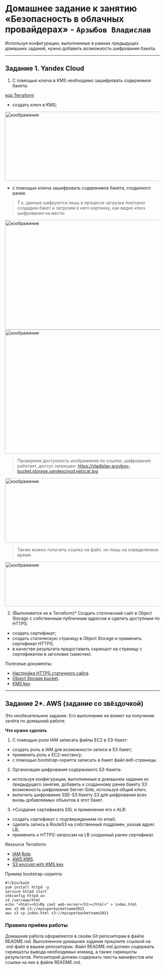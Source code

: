 # Домашнее задание к занятию «Безопасность в облачных провайдерах»  - `Арзыбов Владислав`

Используя конфигурации, выполненные в рамках предыдущих домашних заданий, нужно добавить возможность шифрования бакета.

---
## Задание 1. Yandex Cloud   

1. С помощью ключа в KMS необходимо зашифровать содержимое бакета:

[код Terraform](https://github.com/vladislav-arzybov/HOMEWORK/blob/main/22_Project_organization_using_cloud_providers/03_Security_in_cloud_providers/03_terraform/bucket.tf)

 - создать ключ в KMS;

<img width="1137" height="225" alt="изображение" src="https://github.com/user-attachments/assets/74cf3f6f-6101-43ac-b282-e6efe6538ca5" />
 
 - с помощью ключа зашифровать содержимое бакета, созданного ранее.

> Т.к. данные шифруются лишь в процессе загрузки повторно создадим бакет и загрузим в него картинку, как видно ключ шифрования на месте:

<img width="955" height="356" alt="изображение" src="https://github.com/user-attachments/assets/e1dbb978-4a61-420f-a7d6-ffb1334da374" />

<img width="1031" height="403" alt="изображение" src="https://github.com/user-attachments/assets/5c905961-68c2-4ab2-ad77-c94b5baeea7b" />

> Проверяем доступность изображения по ссылке, шифрование работает, доступ запрещен: https://vladislav-arzybov-bucket.storage.yandexcloud.net/cat.jpg

<img width="776" height="210" alt="изображение" src="https://github.com/user-attachments/assets/a6d5a2fd-24a3-439f-a2b4-5b3cce08411e" />

> Также можно получить ссылку на файл, но лишь на определенное время.

<img width="564" height="144" alt="изображение" src="https://github.com/user-attachments/assets/1e614bd0-0224-4dfa-a7c1-86edb6dd22bf" />



2. (Выполняется не в Terraform)* Создать статический сайт в Object Storage c собственным публичным адресом и сделать доступным по HTTPS:

 - создать сертификат;
 - создать статическую страницу в Object Storage и применить сертификат HTTPS;
 - в качестве результата предоставить скриншот на страницу с сертификатом в заголовке (замочек).

Полезные документы:

- [Настройка HTTPS статичного сайта](https://cloud.yandex.ru/docs/storage/operations/hosting/certificate).
- [Object Storage bucket](https://registry.terraform.io/providers/yandex-cloud/yandex/latest/docs/resources/storage_bucket).
- [KMS key](https://registry.terraform.io/providers/yandex-cloud/yandex/latest/docs/resources/kms_symmetric_key).

--- 
## Задание 2*. AWS (задание со звёздочкой)

Это необязательное задание. Его выполнение не влияет на получение зачёта по домашней работе.

**Что нужно сделать**

1. С помощью роли IAM записать файлы ЕС2 в S3-бакет:
 - создать роль в IAM для возможности записи в S3 бакет;
 - применить роль к ЕС2-инстансу;
 - с помощью bootstrap-скрипта записать в бакет файл веб-страницы.
2. Организация шифрования содержимого S3-бакета:

 - используя конфигурации, выполненные в домашнем задании из предыдущего занятия, добавить к созданному ранее бакету S3 возможность шифрования Server-Side, используя общий ключ;
 - включить шифрование SSE-S3 бакету S3 для шифрования всех вновь добавляемых объектов в этот бакет.

3. *Создание сертификата SSL и применение его к ALB:

 - создать сертификат с подтверждением по email;
 - сделать запись в Route53 на собственный поддомен, указав адрес LB;
 - применить к HTTPS-запросам на LB созданный ранее сертификат.

Resource Terraform:

- [IAM Role](https://registry.terraform.io/providers/hashicorp/aws/latest/docs/resources/iam_role).
- [AWS KMS](https://registry.terraform.io/providers/hashicorp/aws/latest/docs/resources/kms_key).
- [S3 encrypt with KMS key](https://registry.terraform.io/providers/hashicorp/aws/latest/docs/resources/s3_bucket_object#encrypting-with-kms-key).

Пример bootstrap-скрипта:

```
#!/bin/bash
yum install httpd -y
service httpd start
chkconfig httpd on
cd /var/www/html
echo "<html><h1>My cool web-server</h1></html>" > index.html
aws s3 mb s3://mysuperbacketname2021
aws s3 cp index.html s3://mysuperbacketname2021
```

### Правила приёма работы

Домашняя работа оформляется в своём Git репозитории в файле README.md. Выполненное домашнее задание пришлите ссылкой на .md-файл в вашем репозитории.
Файл README.md должен содержать скриншоты вывода необходимых команд, а также скриншоты результатов.
Репозиторий должен содержать тексты манифестов или ссылки на них в файле README.md.
